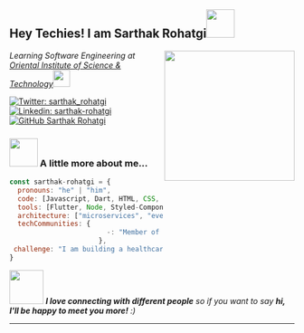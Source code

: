<h2> Hey Techies! I am Sarthak Rohatgi<img src="https://media.giphy.com/media/mGcNjsfWAjY5AEZNw6/giphy.gif" width="50"></h2>
<img align='right' src="https://media.giphy.com/media/a8rlSHPozsTEuh1ibJ/giphy.gif" width="230">
<p><em>Learning Software Engineering at <a href="https://www.oistbpl.com">Oriental Institute of Science & Technology</a><img src="https://media.giphy.com/media/fYSnHlufseco8Fh93Z/giphy.gif" width="30"></em></p>

[![Twitter: sarthak_rohatgi](https://img.shields.io/twitter/follow/sarthak_rohatgi?style=social)](https://twitter.com/sarthak_rohatgi)
[![Linkedin: sarthak-rohatgi](https://img.shields.io/badge/-sarthak--rohatgi-blue?style=flat-square&logo=Linkedin&logoColor=white&link=https://www.linkedin.com/in/sarthak-rohatgi/)](https://www.linkedin.com/in/sarthak-rohatgi/)
[![GitHub Sarthak Rohatgi](https://img.shields.io/github/followers/eyywa?style=social)](https://github.com/eyywa)


### <img src="https://media.giphy.com/media/VgCDAzcKvsR6OM0uWg/giphy.gif" width="50"> A little more about me...  

```javascript
const sarthak-rohatgi = {
  pronouns: "he" | "him",
  code: [Javascript, Dart, HTML, CSS, C++, Python, SQL],
  tools: [Flutter, Node, Styled-Components, Docker, Django, Relational Databases],
  architecture: ["microservices", "event-driven", "design system pattern"],
  techCommunities: {
                        -: "Member of GDSC"
                      },
 challenge: "I am building a healthcare app which thrives to help people all around the world."
}
```

<img src="https://media.giphy.com/media/LnQjpWaON8nhr21vNW/giphy.gif" width="60"> <em><b>I love connecting with different people</b> so if you want to say <b>hi, I'll be happy to meet you more!</b> :)</em>

---
